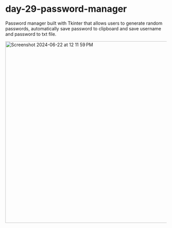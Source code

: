 # day-29-password-manager
 Password manager built with Tkinter that allows users to generate random passwords, automatically save password to clipboard and save username and password to txt file.

<img width="566" alt="Screenshot 2024-06-22 at 12 11 59 PM" src="https://github.com/tomie-s/day-29-password-manager/assets/59409588/82b40208-35bd-4017-89fa-9059d8d0c21d">

